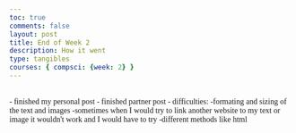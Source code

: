 ```yaml
---
toc: true
comments: false
layout: post
title: End of Week 2
description: How it went
type: tangibles
courses: { compsci: {week: 2} }
---
```


<br>
<span style= "font 22px;">
<font face="Georgia">
- finished my personal post
- finished partner post
- difficulties: -formating and sizing of the text and images
                -sometimes when I would try to link another website to my text or image it wouldn't work and I would have to try -different methods like html